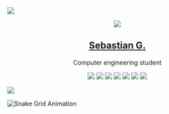 <div>
    <img src="https://img.icons8.com/external-others-inmotus-design/150/null/external-S-alphabet-others-inmotus-design-15.png"/>
</div>


<p align="center">
  <img src="https://img.icons8.com/external-others-inmotus-design/150/null/external-S-alphabet-others-inmotus-design-15.png"/>
  <h2 align="center"><a href="https://www.gallard.me">Sebastian G.</a></h2>
  <p align="center">Computer engineering student<p>
  <p align="center">
        <img src="https://img.shields.io/badge/HTML-239120?style=for-the-badge&logo=html5&logoColor=white" /> 
        <img src="https://img.shields.io/badge/CSS-239120?style=for-the-badge&logo=css3&logoColor=white" /> 
        <img src="https://img.shields.io/badge/Markdown-000000?style=for-the-badge&logo=markdown&logoColor=white" /> 
        <img src="https://img.shields.io/badge/MySQL-00000F?style=for-the-badge&logo=mysql&logoColor=white" /> 
        <img src="https://img.shields.io/badge/Git-E34F26?style=for-the-badge&logo=git&logoColor=white" /> 
        <img src="https://img.shields.io/badge/Windows-017AD7?style=for-the-badge&logo=windows&logoColor=white" />
        <img src="https://img.shields.io/badge/Linux-E34F26?style=for-the-badge&logo=linux&logoColor=black" /> 
  </p>
</p>


![](https://i.imgur.com/waxVImv.png)

    
![Snake Grid Animation](https://github.com/sbgallardo/sbgallardo/blob/public/github-grid-snake.svg)
